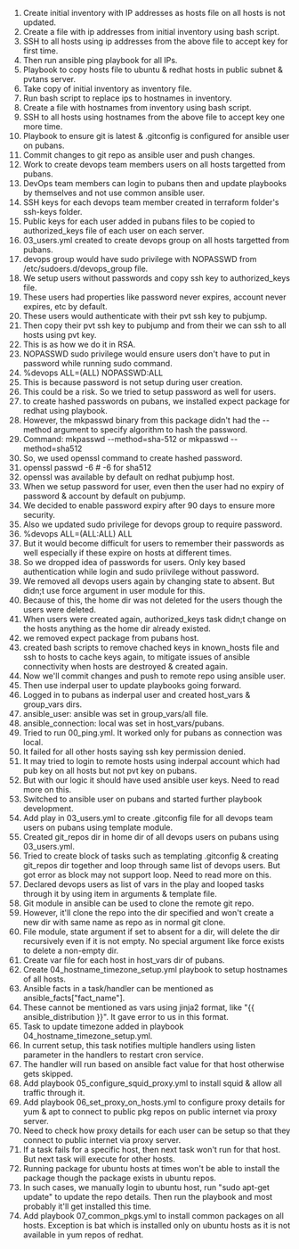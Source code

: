 1. Create initial inventory with IP addresses as hosts file on all hosts is not updated.
2. Create a file with ip addresses from initial inventory using bash script.
3. SSH to all hosts using ip addresses from the above file to accept key for first time.
4. Then run ansible ping playbook for all IPs.
5. Playbook to copy hosts file to ubuntu & redhat hosts in public subnet & pvtans server.
6. Take copy of initial inventory as inventory file.
7. Run bash script to replace ips to hostnames in inventory.
8. Create a file with hostnames from inventory using bash script.
9. SSH to all hosts using hostnames from the above file to accept key one more time.
10. Playbook to ensure git is latest & .gitconfig is configured for ansible user on pubans.
11. Commit changes to git repo as ansible user and push changes.
12. Work to create devops team members users on all hosts targetted from pubans.
13. DevOps team members can login to pubans then and update playbooks by themselves and not use common ansible user.
14. SSH keys for each devops team member created in terraform folder's ssh-keys folder.
15. Public keys for each user added in pubans files to be copied to authorized_keys file of each user on each server.
16. 03_users.yml created to create devops group on all hosts targetted from pubans.
17. devops group would have sudo privilege with NOPASSWD from /etc/sudoers.d/devops_group file.
18. We setup users without passwords and copy ssh key to authorized_keys file.
19. These users had properties like password never expires, account never expires, etc by default.
20. These users would authenticate with their pvt ssh key to pubjump.
21. Then copy their pvt ssh key to pubjump and from their we can ssh to all hosts using pvt key.
22. This is as how we do it in RSA.
23. NOPASSWD sudo privilege would ensure users don't have to put in password while running sudo command.
23. %devops ALL=(ALL) NOPASSWD:ALL
24. This is because password is not setup during user creation.
25. This could be a risk. So we tried to setup password as well for users.
26. to create hashed passwords on pubans, we installed expect package for redhat using playbook.
27. However, the mkpasswd binary from this package didn't had the --method argument to specify algorithm to hash the password.
28. Command: mkpasswd --method=sha-512 or mkpasswd --method=sha512
28. So, we used openssl command to create hashed password.
29. openssl passwd -6	# -6 for sha512
30. openssl was available by default on redhat pubjump host.
31. When we setup password for user, even then the user had no expiry of password & account by default on pubjump.
32. We decided to enable password expiry after 90 days to ensure more security.
33. Also we updated sudo privilege for devops group to require password.
34. %devops ALL=(ALL:ALL) ALL
35. But it would become difficult for users to remember their passwords as well especially if these expire on hosts at different times.
36. So we dropped idea of passwords for users. Only key based authentication while login and sudo priivilege without password.
36. We removed all devops users again by changing state to absent. But didn;t use force argument in user module for this.
36. Because of this, the home dir was not deleted for the users though the users were deleted.
36. When users were created again, authorized_keys task didn;t change on the hosts anything as the home dir already existed.
37. we removed expect package from pubans host.
38. created bash scripts to remove chached keys in known_hosts file and ssh to hosts to cache keys again, to mitigate issues of ansible connectivity when hosts are destroyed & created again.
39. Now we'll commit changes and push to remote repo using ansible user.
40. Then use inderpal user to update playbooks going forward.
41. Logged in to pubans as inderpal user and created host_vars & group_vars dirs.
42. ansible_user: ansible was set in group_vars/all file.
43. ansible_connection: local was set in host_vars/pubans.
44. Tried to run 00_ping.yml. It worked only for pubans as connection was local.
45. It failed for all other hosts saying ssh key permission denied.
46. It may tried to login to remote hosts using inderpal account which had pub key on all hosts but not pvt key on pubans.
47. But with our logic it should have used ansible user keys. Need to read more on this.
48. Switched to ansible user on pubans and started further playbook development.
49. Add play in 03_users.yml to create .gitconfig file for all devops team users on pubans using template module.
50. Created git_repos dir in home dir of all devops users on pubans using 03_users.yml.
51. Tried to create block of tasks such as templating .gitconfig & creating git_repos dir together and loop through same list of devops users. But got error as block may not support loop. Need to read more on this.
52. Declared devops users as list of vars in the play and looped tasks through it by using item in arguments & template file.
53. Git module in ansible can be used to clone the remote git repo.
54. However, it'll clone the repo into the dir specified and won't create a new dir with same name as repo as in normal git clone.
55. File module, state argument if set to absent for a dir, will delete the dir recursively even if it is not empty. No special argument like force exists to delete a non-empty dir.
56. Create var file for each host in host_vars dir of pubans.
57. Create 04_hostname_timezone_setup.yml playbook to setup hostnames of all hosts.
58. Ansible facts in a task/handler can be mentioned as ansible_facts["fact_name"].
59. These cannot be mentioned as vars using jinja2 format, like "{{ ansible_distribution }}". It gave error to us in this format.
60. Task to update timezone added in playbook 04_hostname_timezone_setup.yml.
61. In current setup, this task notifies multiple handlers using listen parameter in the handlers to restart cron service.
62. The handler will run based on ansible fact value for that host otherwise gets skipped.
63. Add playbook 05_configure_squid_proxy.yml to install squid & allow all traffic through it.
64. Add playbook 06_set_proxy_on_hosts.yml to configure proxy details for yum & apt to connect to public pkg repos on public internet via proxy server.
65. Need to check how proxy details for each user can be setup so that they connect to public internet via proxy server.
66. If a task fails for a specific host, then next task won't run for that host. But next task will execute for other hosts.
67. Running package for ubuntu hosts at times won't be able to install the package though the package exists in ubuntu repos.
68. In such cases, we manually login to ubuntu host, run "sudo apt-get update" to update the repo details. Then run the playbook and most probably it'll get installed this time.
69. Add playbook 07_common_pkgs.yml to install common packages on all hosts. Exception is bat which is installed only on ubuntu hosts as it is not available in yum repos of redhat.

